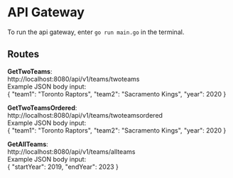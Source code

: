 # API Gateway  

To run the api gateway, enter `go run main.go` in the terminal.  

## Routes

**GetTwoTeams**:  
http://localhost:8080/api/v1/teams/twoteams  
Example JSON body input:  
{
  "team1": "Toronto Raptors",
  "team2": "Sacramento Kings",
  "year": 2020
}  

**GetTwoTeamsOrdered**:  
http://localhost:8080/api/v1/teams/twoteamsordered  
Example JSON body input:  
{
  "team1": "Toronto Raptors",
  "team2": "Sacramento Kings",
  "year": 2020
}  

**GetAllTeams**:  
http://localhost:8080/api/v1/teams/allteams  
Example JSON body input:  
{
    "startYear": 2019,
    "endYear": 2023
}  